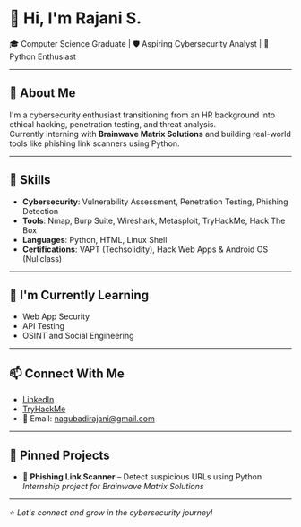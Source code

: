 # 👋 Hi, I'm Rajani S.

🎓 Computer Science Graduate | 🛡️ Aspiring Cybersecurity Analyst | 🐍 Python Enthusiast

---

## 🚀 About Me

I'm a cybersecurity enthusiast transitioning from an HR background into ethical hacking, penetration testing, and threat analysis.  
Currently interning with **Brainwave Matrix Solutions** and building real-world tools like phishing link scanners using Python.

---

## 🔧 Skills
- **Cybersecurity**: Vulnerability Assessment, Penetration Testing, Phishing Detection
- **Tools**: Nmap, Burp Suite, Wireshark, Metasploit, TryHackMe, Hack The Box
- **Languages**: Python, HTML, Linux Shell
- **Certifications**: VAPT (Techsolidity), Hack Web Apps & Android OS (Nullclass)

---

## 🌱 I'm Currently Learning
- Web App Security
- API Testing
- OSINT and Social Engineering

---

## 📫 Connect With Me
- [LinkedIn](https://www.linkedin.com/in/rajani-s-16a94b301/)
- [TryHackMe](https://tryhackme.com/p/Rajanivapt)
- 📧 Email: nagubadirajani@gmail.com

---

## 📌 Pinned Projects
- 🔗 **Phishing Link Scanner** – Detect suspicious URLs using Python  
  _Internship project for Brainwave Matrix Solutions_

---

⭐ _Let's connect and grow in the cybersecurity journey!_
